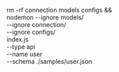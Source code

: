 
rm -rf connection models configs && \
nodemon --ignore models/ \
--ignore connection/ \
--ignore configs/ \
index.js \
--type api \
--name user \
--schema ./samples/user.json
